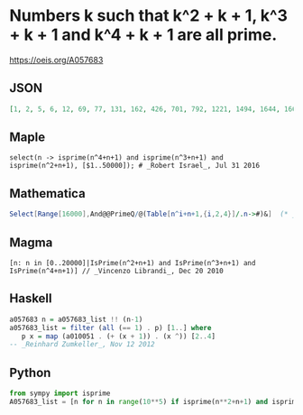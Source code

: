 # Numbers k such that k^2 \+ k \+ 1, k^3 \+ k \+ 1 and k^4 \+ k \+ 1 are all prime\.
https://oeis.org/A057683
## JSON
```JSON
[1, 2, 5, 6, 12, 69, 77, 131, 162, 426, 701, 792, 1221, 1494, 1644, 1665, 2129, 2429, 2696, 3459, 3557, 3771, 4350, 4367, 5250, 5670, 6627, 7059, 7514, 7929, 8064, 9177, 9689, 10307, 10431, 11424, 13296, 13299, 13545, 14154, 14286, 14306, 15137]
```
## Maple
```Maple
select(n -> isprime(n^4+n+1) and isprime(n^3+n+1) and isprime(n^2+n+1), [$1..50000]); # _Robert Israel_, Jul 31 2016
```
## Mathematica
```Mathematica
Select[Range[16000],And@@PrimeQ/@(Table[n^i+n+1,{i,2,4}]/.n->#)&]  (* _Harvey P. Dale_, Mar 28 2011 *)
```
## Magma
```Magma
[n: n in [0..20000]|IsPrime(n^2+n+1) and IsPrime(n^3+n+1) and IsPrime(n^4+n+1)] // _Vincenzo Librandi_, Dec 20 2010
```
## Haskell
```Haskell
a057683 n = a057683_list !! (n-1)
a057683_list = filter (all (== 1) . p) [1..] where
   p x = map (a010051 . (+ (x + 1)) . (x ^)) [2..4]
-- _Reinhard Zumkeller_, Nov 12 2012
```
## Python
```Python
from sympy import isprime
A057683_list = [n for n in range(10**5) if isprime(n**2+n+1) and isprime(n**3+n+1) and isprime(n**4+n+1)] # _Chai Wah Wu_, Apr 02 2021
```
